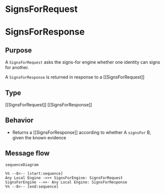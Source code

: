 <div class="message" markdown>

# SignsForRequest

# SignsForResponse

## Purpose

<!-- --8<-- [start:purpose] -->
A `SignsForRequest` asks the signs-for engine whether one identity can signs for another.

A `SignsForResponse` is returned in response to a [[SignsForRequest]]
<!-- --8<-- [end:purpose] -->

## Type

<!-- --8<-- [start:type] -->
[[SignsForRequest]]
[[SignsForResponse]]
<!-- --8<-- [end:type] -->

## Behavior

<!-- --8<-- [start:behavior] -->
- Returns a [[SignsForResponse]] according to whether A `signsFor` B, given the known evidence
<!-- --8<-- [end:behavior] -->

## Message flow

<!-- --8<-- [start:messages] -->
```mermaid
sequenceDiagram

%% --8<-- [start:sequence]
Any Local Engine ->>+ SignsForEngine: SignsForRequest
SignsForEngine -->>- Any Local Engine: SignsForResponse
%% --8<-- [end:sequence]
```
<!-- --8<-- [end:messages] -->

</div>
